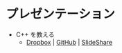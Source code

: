 # プレゼンテーション
- C++ を教える
  - [Dropbox](https://www.dropbox.com/s/mfhncuyo723lfai/C%2B%2B%E3%82%92%E6%95%99%E3%81%88%E3%82%8B.pdf?dl=0) | [GitHub]((Presentations/TeachingC%2B%2B/C%2B%2Bを教える.pdf)) | [SlideShare](https://www.slideshare.net/Reputeless/c-125117472/)
